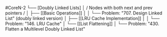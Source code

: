 #CoreN-2
└── [Doubly Linked Lists]
    │   / Nodes with both next and prev pointers /
    │
    ├── [[Basic Operations]]
    │   │   └── Problem: "707. Design Linked List" (doubly linked version)
    │
    ├── [[LRU Cache Implementation]]
    │   │   └── Problem: "146. LRU Cache"
    │
    └── [[List Flattening]]
        │   └── Problem: "430. Flatten a Multilevel Doubly Linked List"